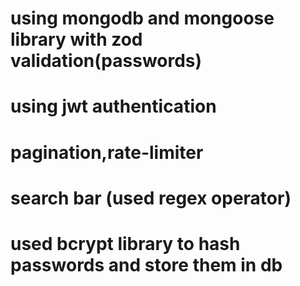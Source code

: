# using mongodb and mongoose library with zod validation(passwords)
# using jwt authentication 
# pagination,rate-limiter
# search bar (used regex operator)
# used bcrypt library to hash passwords and store them in db


